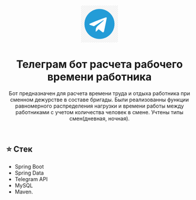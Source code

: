 <div style="text-align: center" align="center">
    <a><img src="./.media/logo.png" alt=""></a>
    <h1>Телеграм бот расчета рабочего времени работника </h1>
    <p>Бот предназначен для расчета времени труда и отдыха
работника при сменном дежурстве в составе бригады.
Были реализованны функции равномерного распределения нагрузки
и времени работы между работниками с учетом количества человек в смене.
Учтены типы смен(дневная, ночная).</p>
</div>
<br>

## ⭐ Cтeк

- Spring Boot
- Spring Data
- Telegram API
- MySQL
- Maven.